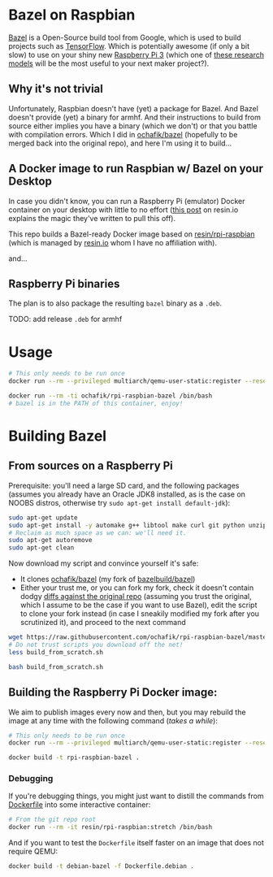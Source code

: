 # Bazel on Raspbian

[Bazel](https://bazel.build/) is a Open-Source build tool from Google, which is used to build projects
such as [TensorFlow](https://www.tensorflow.org/). Which is potentially awesome
(if only a bit slow) to use on your shiny new
[Raspberry Pi 3](https://www.raspberrypi.org/) (which one of
[these research models](https://github.com/tensorflow/models/tree/master/research)
 will be the most useful to your next maker project?).

## Why it's not trivial

Unfortunately, Raspbian doesn't have (yet) a package for Bazel. And Bazel
doesn't provide (yet) a binary for armhf. And their instructions to build from
source either implies you have a binary (which we don't) or that you battle with
compilation errors. Which I did in
[ochafik/bazel](https://github.com/ochafik/bazel/blob/from-scratch) (hopefully
to be merged back into the original repo), and here I'm using it to build...

## A Docker image to run Raspbian w/ Bazel on your Desktop

In case you didn't know, you can run a Raspberry Pi (emulator) Docker container 
on your desktop with little to no effort ([this post](https://resin.io/blog/building-arm-containers-on-any-x86-machine-even-dockerhub/) on resin.io
explains the magic they've written to pull this off).

This repo builds a Bazel-ready Docker image based on
[resin/rpi-raspbian](https://hub.docker.com/r/resin/rpi-raspbian/)
(which is managed by [resin.io](https://resin.io) whom I have no
affiliation with).

and...

## Raspberry Pi binaries

The plan is to also package the resulting `bazel` binary as a `.deb`.

TODO: add release `.deb` for armhf

# Usage

```bash
# This only needs to be run once
docker run --rm --privileged multiarch/qemu-user-static:register --reset

docker run --rm -ti ochafik/rpi-raspbian-bazel /bin/bash
# bazel is in the PATH of this container, enjoy!
```

# Building Bazel

## From sources on a Raspberry Pi

Prerequisite: you'll need a large SD card, and the following packages (assumes
you already have an Oracle JDK8 installed, as is the case on NOOBS distros,
otherwise try `sudo apt-get install default-jdk`):

```bash
sudo apt-get update
sudo apt-get install -y automake g++ libtool make curl git python unzip wget zip
# Reclaim as much space as we can: we'll need it.
sudo apt-get autoremove
sudo apt-get clean
```

Now download my script and convince yourself it's safe:
- It clones [ochafik/bazel](https://github.com/ochafik/bazel)
  (my fork of [bazelbuild/bazel](https://github.com/bazelbuild/bazel))
- Either your trust me, or you can fork my fork, check it doesn't contain dodgy
  [diffs against the original repo](https://github.com/bazelbuild/bazel/compare/master...ochafik:from-scratch)
  (assuming you trust the original, which I assume to be the case if you want to
  use Bazel), edit the script to clone your fork instead (in case I sneakily
  modified my fork after you scrutinized it), and proceed to the next command

```bash
wget https://raw.githubusercontent.com/ochafik/rpi-raspbian-bazel/master/build_from_scratch.sh
# Do not trust scripts you download off the net!
less build_from_scratch.sh

bash build_from_scratch.sh
```

## Building the Raspberry Pi Docker image:

We aim to publish images every now and then, but you may rebuild the image at 
any time with the following command (*takes a while*):

```bash
# This only needs to be run once
docker run --rm --privileged multiarch/qemu-user-static:register --reset

docker build -t rpi-raspbian-bazel .
```

### Debugging

If you're debugging things, you might just want to distill the commands from 
[Dockerfile](./Dockerfile) into some interactive container:

```bash
# From the git repo root
docker run --rm -it resin/rpi-raspbian:stretch /bin/bash
```

And if you want to test the `Dockerfile` itself faster on an image that does
not require QEMU:

```bash
docker build -t debian-bazel -f Dockerfile.debian .
```
